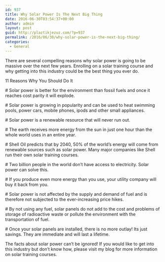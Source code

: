 ```yaml
---
id: 937
title: Why Solar Power Is The Next Big Thing
date: 2016-06-30T03:54:37+00:00
author: admin
layout: post
guid: http://plaztikjezuz.com/?p=937
permalink: /2016/06/30/why-solar-power-is-the-next-big-thing/
categories:
  - General
---
```

There are several compelling reasons why solar power is going to be massive over the next few years. Enrolling on a solar training course and why getting into this industry could be the best thing you ever do. 

11 Reasons Why You Should Do It 

\# Solar power is better for the environment than fossil fuels and once it reaches cost parity it will explode. 

\# Solar power is growing in popularity and can be used to heat swimming pools, power cars, mobile phones, ipods and other small appliances. 

\# Solar power is a renewable resource that will never run out. 

\# The earth receives more energy from the sun in just one hour than the whole world uses in an entire year. 

\# Shell Oil predicts that by 2040, 50% of the world&#8217;s energy will come from renewable sources such as solar power. Many major companies like Shell run their own solar training courses. 

\# Two billion people in the world don&#8217;t have access to electricity. Solar power can solve this. 

\# If you produce even more energy than you use, your utility company will buy it back from you. 

\# Solar power is not affected by the supply and demand of fuel and is therefore not subjected to the ever-increasing price hikes. 

\# By not using any fuel, solar panels do not add to the cost and problems of storage of radioactive waste or pollute the environment with the transportation of fuel. 

\# Once your solar panels are installed, there is no more outlay! Its just savings. They are immediate and will last a lifetime. 

The facts about solar power can&#8217;t be ignored! If you would like to get into this industry but don&#8217;t know how, please visit my blog for more information on solar training courses.
